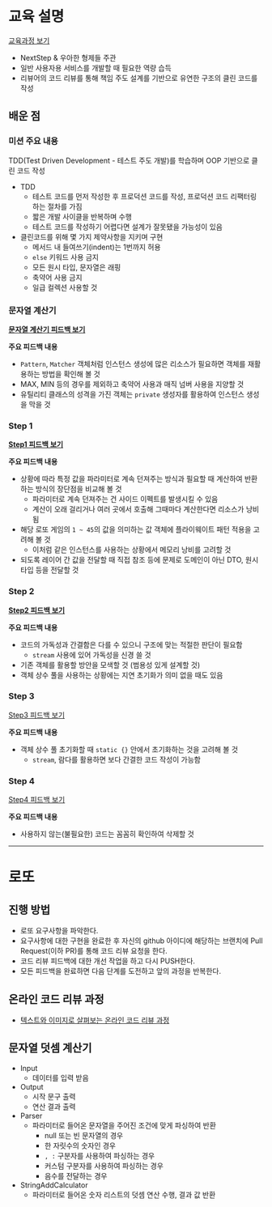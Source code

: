 # 교육 설명
[교육과정 보기](https://edu.nextstep.camp/c/lqsBs7x0/)
* NextStep & 우아한 형제들 주관
* 일반 사용자용 서비스를 개발할 때 필요한 역량 습득
* 리뷰어의 코드 리뷰를 통해 책임 주도 설계를 기반으로 유연한 구조의 클린 코드를 작성

## 배운 점

### 미션 주요 내용
TDD(Test Driven Development - 테스트 주도 개발)를 학습하며 OOP 기반으로 클린 코드 작성
* TDD
  * 테스트 코드를 먼저 작성한 후 프로덕션 코드를 작성, 프로덕션 코드 리팩터링 하는 절차를 가짐
  * 짧은 개발 사이클을 반복하며 수행
  * 테스트 코드를 작성하기 어렵다면 설계가 잘못됐을 가능성이 있음
* 클린코드를 위해 몇 가지 제약사항을 지키며 구현
  * 메서드 내 들여쓰기(indent)는 1번까지 허용
  * `else` 키워드 사용 금지
  * 모든 원시 타입, 문자열은 래핑
  * 축약어 사용 금지
  * 일급 컬렉션 사용할 것

### 문자열 계산기
**[문자열 계산기 피드백 보기](https://github.com/next-step/java-lotto/pull/1051)**

**주요 피드백 내용**
* `Pattern`, `Matcher` 객체처럼 인스턴스 생성에 많은 리소스가 필요하면 객체를 재활용하는 방법을 확인해 볼 것 
* MAX, MIN 등의 경우를 제외하고 축약어 사용과 매직 넘버 사용을 지양할 것 
* 유틸리티 클래스의 성격을 가진 객체는 `private` 생성자를 활용하여 인스턴스 생성을 막을 것

### Step 1
**[Step1 피드백 보기](https://github.com/next-step/java-lotto/pull/1096)**

**주요 피드백 내용**
* 상황에 따라 특정 값을 파라미터로 계속 던져주는 방식과 필요할 때 계산하여 반환하는 방식의 장단점을 비교해 볼 것
  * 파라미터로 계속 던져주는 건 사이드 이펙트를 발생시킬 수 있음
  * 계산이 오래 걸리거나 여러 곳에서 호출해 그때마다 계산한다면 리소스가 낭비됨
* 해당 로또 게임의 `1 ~ 45`의 값을 의미하는 값 객체에 플라이웨이트 패턴 적용을 고려해 볼 것
  * 이처럼 같은 인스턴스를 사용하는 상황에서 메모리 낭비를 고려할 것
* 되도록 레이어 간 값을 전달할 때 직접 참조 등에 문제로 도메인이 아닌 DTO, 원시 타입 등을 전달할 것

### Step 2
**[Step2 피드백 보기](https://github.com/next-step/java-lotto/pull/1115)**

**주요 피드백 내용**
* 코드의 가독성과 간결함은 다를 수 있으니 구조에 맞는 적절한 판단이 필요함
  * `stream` 사용에 있어 가독성을 신경 쓸 것
* 기존 객체를 활용할 방안을 모색할 것 (범용성 있게 설계할 것)
* 객체 상수 풀을 사용하는 상황에는 지연 초기화가 의미 없을 때도 있음

### Step 3
[Step3 피드백 보기](https://github.com/next-step/java-lotto/pull/1124)

**주요 피드백 내용**
* 객체 상수 풀 초기화할 때 `static {}` 안에서 초기화하는 것을 고려해 볼 것
  * `stream`, 람다를 활용하면 보다 간결한 코드 작성이 가능함

### Step 4
[Step4 피드백 보기](https://github.com/next-step/java-lotto/pull/1133)

**주요 피드백 내용**
* 사용하지 않는(불필요한) 코드는 꼼꼼히 확인하여 삭제할 것

---

# 로또
## 진행 방법
* 로또 요구사항을 파악한다.
* 요구사항에 대한 구현을 완료한 후 자신의 github 아이디에 해당하는 브랜치에 Pull Request(이하 PR)를 통해 코드 리뷰 요청을 한다.
* 코드 리뷰 피드백에 대한 개선 작업을 하고 다시 PUSH한다.
* 모든 피드백을 완료하면 다음 단계를 도전하고 앞의 과정을 반복한다.

## 온라인 코드 리뷰 과정
* [텍스트와 이미지로 살펴보는 온라인 코드 리뷰 과정](https://github.com/next-step/nextstep-docs/tree/master/codereview)

## 문자열 덧셈 계산기
* Input
  * 데이터를 입력 받음
* Output
  * 시작 문구 출력
  * 연산 결과 출력
* Parser
  * 파라미터로 들어온 문자열을 주어진 조건에 맞게 파싱하여 반환
    * null 또는 빈 문자열의 경우
    * 한 자릿수의 숫자인 경우
    * ``` , : ``` 구분자를 사용하여 파싱하는 경우
    * 커스텀 구분자를 사용하여 파싱하는 경우
    * 음수를 전달하는 경우
* StringAddCalculator
  * 파라미터로 들어온 숫자 리스트의 덧셈 연산 수행, 결과 값 반환

